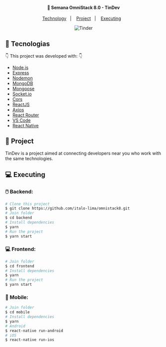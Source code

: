 <h4 align="center">
  🚀 Semana OmniStack 8.0 - TinDev
</h4>

<p align="center">
    <a href="#-technology">Technology</a>&nbsp;&nbsp;&nbsp;|&nbsp;&nbsp;&nbsp;
    <a href="#-project">Project</a>&nbsp;&nbsp;&nbsp;|&nbsp;&nbsp;&nbsp;
    <a href="#-executing">Executing</a>&nbsp;&nbsp;&nbsp;
</p>

<p align="center"> 
   <img alt="Tinder" src="https://user-images.githubusercontent.com/44276302/82099989-0987f580-96df-11ea-95e1-9b317277ad45.jpg" />
</p> 

## :rocket: Tecnologias

:point_down: This project was developed with: :point_down:

-  [Node.js](https://nodejs.org/en/)
-  [Express](https://expressjs.com/)
-  [Nodemon](https://github.com/remy/nodemon)
-  [MongoDB](https://mongodb.com)
-  [Mongoose](https://mongoosejs.com/)
-  [Socket.io](https://socket.io/)
-  [Cors](https://github.com/expressjs/cors)
-  [ReactJS](https://reactjs.org/)
-  [Axios](https://github.com/axios/axios)
-  [React Router](https://github.com/ReactTraining/react-router)
-  [VS Code](https://code.visualstudio.com/)
-  [React Native](https://reactnative.dev/)

## 🔖 Project

TinDev is a project aimed at connecting developers near you who work with the same technologies.

## 💻 Executing

### :computer_mouse: Backend: 

```bash
# Clone this project
$ git clone https://github.com/italo-lima/omnistack8.git
# Join folder
$ cd backend
# Install dependencies
$ yarn 
# Run the project
$ yarn start 
```

### :computer: Frontend: 

```bash
# Join folder
$ cd frontend 
# Install dependencies
$ yarn 
# Run the project
$ yarn start
```

### :iphone: Mobile:

```bash
# Join folder
$ cd mobile 
# Install dependencies
$ yarn 
# Android 
$ react-native run-android
# iOS 
$ react-native run-ios
```
